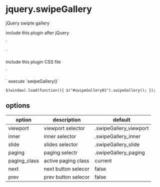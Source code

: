 jquery.swipeGallery
===================

jQuery swipte gallery

include this plugin after jQuery

`
<script src="jquery.js"></script>
<script src="jquery.swipeGallery.js"></script>
`

include this plugin CSS file

`
<link rel="stylesheet" href="jquery.swipeGallery.css">
`
execute `swipeGallery()`

`
$(window).load(function(){
	$("#swipeGallery01").swipeGallery();
});
`

options
-------------------


option | description | default
--- | --- | ---
viewport | viewport selector | .swipeGallery_viewport
inner | inner selector | .swipeGallery_inner
slide | slides selector | .swipeGallery_slide
paging | paging selectr | .swipeGallery_paging
paging_class | active paging class | current
next | next button selecor | false
prev | prev button selecor | false